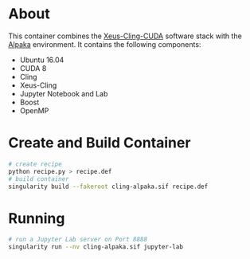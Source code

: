 # About

This container combines the [Xeus-Cling-CUDA](https://github.com/ComputationalRadiationPhysics/xeus-cling-cuda-container) software stack with the [Alpaka](https://github.com/ComputationalRadiationPhysics/alpaka) environment. It contains the following components:

* Ubuntu 16.04
* CUDA 8
* Cling
* Xeus-Cling
* Jupyter Notebook and Lab
* Boost
* OpenMP

# Create and Build Container

```bash
# create recipe
python recipe.py > recipe.def
# build container
singularity build --fakeroot cling-alpaka.sif recipe.def
```

# Running

```bash
# run a Jupyter Lab server on Port 8888
singularity run --nv cling-alpaka.sif jupyter-lab
```
